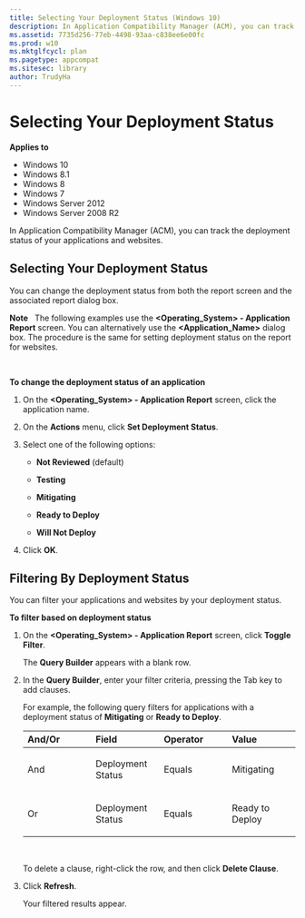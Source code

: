 ```yaml
---
title: Selecting Your Deployment Status (Windows 10)
description: In Application Compatibility Manager (ACM), you can track the deployment status of your applications and websites.
ms.assetid: 7735d256-77eb-4498-93aa-c838ee6e00fc
ms.prod: w10
ms.mktglfcycl: plan
ms.pagetype: appcompat
ms.sitesec: library
author: TrudyHa
---
```


# Selecting Your Deployment Status


**Applies to**

-   Windows 10
-   Windows 8.1
-   Windows 8
-   Windows 7
-   Windows Server 2012
-   Windows Server 2008 R2

In Application Compatibility Manager (ACM), you can track the deployment status of your applications and websites.

## Selecting Your Deployment Status


You can change the deployment status from both the report screen and the associated report dialog box.

**Note**  
The following examples use the **&lt;Operating\_System&gt; - Application Report** screen. You can alternatively use the **&lt;Application\_Name&gt;** dialog box. The procedure is the same for setting deployment status on the report for websites.

 

**To change the deployment status of an application**

1.  On the **&lt;Operating\_System&gt; - Application Report** screen, click the application name.

2.  On the **Actions** menu, click **Set Deployment Status**.

3.  Select one of the following options:

    -   **Not Reviewed** (default)

    -   **Testing**

    -   **Mitigating**

    -   **Ready to Deploy**

    -   **Will Not Deploy**

4.  Click **OK**.

## Filtering By Deployment Status


You can filter your applications and websites by your deployment status.

**To filter based on deployment status**

1.  On the **&lt;Operating\_System&gt; - Application Report** screen, click **Toggle Filter**.

    The **Query Builder** appears with a blank row.

2.  In the **Query Builder**, enter your filter criteria, pressing the Tab key to add clauses.

    For example, the following query filters for applications with a deployment status of **Mitigating** or **Ready to Deploy**.

    <table>
    <colgroup>
    <col width="25%" />
    <col width="25%" />
    <col width="25%" />
    <col width="25%" />
    </colgroup>
    <thead>
    <tr class="header">
    <th align="left">And/Or</th>
    <th align="left">Field</th>
    <th align="left">Operator</th>
    <th align="left">Value</th>
    </tr>
    </thead>
    <tbody>
    <tr class="odd">
    <td align="left"><p>And</p></td>
    <td align="left"><p>Deployment Status</p></td>
    <td align="left"><p>Equals</p></td>
    <td align="left"><p>Mitigating</p></td>
    </tr>
    <tr class="even">
    <td align="left"><p>Or</p></td>
    <td align="left"><p>Deployment Status</p></td>
    <td align="left"><p>Equals</p></td>
    <td align="left"><p>Ready to Deploy</p></td>
    </tr>
    </tbody>
    </table>

     

    To delete a clause, right-click the row, and then click **Delete Clause**.

3.  Click **Refresh**.

    Your filtered results appear.

 

 





